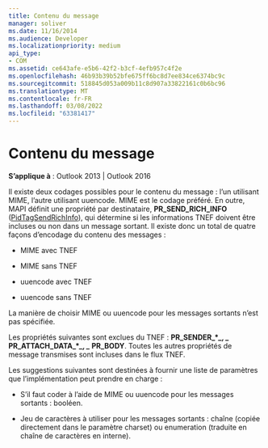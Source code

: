 ```yaml
---
title: Contenu du message
manager: soliver
ms.date: 11/16/2014
ms.audience: Developer
ms.localizationpriority: medium
api_type:
- COM
ms.assetid: ce643afe-e5b6-42f2-b3cf-4efb957c4f2e
ms.openlocfilehash: 46b93b39b52bfe675ff6bc8d7ee834ce6374bc9c
ms.sourcegitcommit: 518845d053a009b11c8d907a33822161c0b6bc96
ms.translationtype: MT
ms.contentlocale: fr-FR
ms.lasthandoff: 03/08/2022
ms.locfileid: "63381417"
---
```

# <a name="message-content"></a>Contenu du message

  
  
**S’applique à** : Outlook 2013 | Outlook 2016 
  
Il existe deux codages possibles pour le contenu du message : l’un utilisant MIME, l’autre utilisant uuencode. MIME est le codage préféré. En outre, MAPI définit une propriété par destinataire, **PR_SEND_RICH_INFO** ([PidTagSendRichInfo](pidtagsendrichinfo-canonical-property.md)), qui détermine si les informations TNEF doivent être incluses ou non dans un message sortant. Il existe donc un total de quatre façons d’encodage du contenu des messages :
  
- MIME avec TNEF
    
- MIME sans TNEF
    
- uuencode avec TNEF
    
- uuencode sans TNEF
    
La manière de choisir MIME ou uuencode pour les messages sortants n’est pas spécifiée.
  
Les propriétés suivantes sont exclues du TNEF : **PR_SENDER_\**_, _* PR_ATTACH_DATA_\**_, _* PR_BODY**. Toutes les autres propriétés de message transmises sont incluses dans le flux TNEF.
  
Les suggestions suivantes sont destinées à fournir une liste de paramètres que l’implémentation peut prendre en charge :
  
- S’il faut coder à l’aide de MIME ou uuencode pour les messages sortants : booléen.
    
- Jeu de caractères à utiliser pour les messages sortants : chaîne (copiée directement dans le paramètre charset) ou enumeration (traduite en chaîne de caractères en interne).
    

